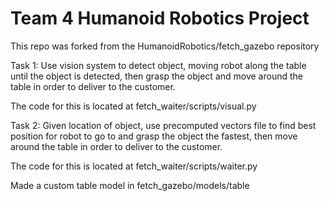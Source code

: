 # Team 4 Humanoid Robotics Project

This repo was forked from the HumanoidRobotics/fetch_gazebo repository

Task 1:
Use vision system to detect object, moving robot along the table until the object is detected, then grasp the object and move around the table in order to deliver to the customer.

The code for this is located at fetch_waiter/scripts/visual.py

Task 2:
Given location of object, use precomputed vectors file to find best position for robot to go to
and grasp the object the fastest, then move around the table in order to deliver to the customer.

The code for this is located at fetch_waiter/scripts/waiter.py


Made a custom table model in fetch_gazebo/models/table


